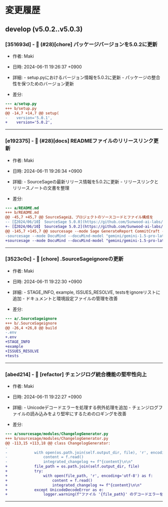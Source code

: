 # 変更履歴

## develop (v5.0.2..v5.0.3)

### [351693d] - 🔖 (#28)[chore] パッケージバージョンを5.0.2に更新

  - 作者: Maki
  - 日時: 2024-06-11 19:26:37 +0900
  - 詳細:
		- setup.pyにおけるバージョン情報を5.0.2に更新
		- パッケージの整合性を保つためのバージョン更新

  - 差分:

```diff
--- a/setup.py
+++ b/setup.py
@@ -14,7 +14,7 @@ setup(
-    version='5.0.1',
+    version='5.0.2',
```

---
### [e192375] - 📝 (#28)[docs] READMEファイルのリリースリンク更新

  - 作者: Maki
  - 日時: 2024-06-11 19:26:34 +0900
  - 詳細:
		- SourceSageの最新リリース情報を5.0.2に更新
		- リリースリンクとリリースノートの文書を整理

  - 差分:

```diff
--- a/README.md
+++ b/README.md
@@ -45,7 +45,7 @@ SourceSageは、プロジェクトのソースコードとファイル構成を
-- [【2024/06/10】 SourceSage 5.0.0](https://github.com/Sunwood-ai-labs/SourceSage/releases/tag/v5.0.0)
+- [【2024/06/10】 SourceSage 5.0.2](https://github.com/Sunwood-ai-labs/SourceSage/releases/tag/v5.0.2)
@@ -145,7 +145,7 @@ sourcesage --mode Sage GenerateReport CommitCraft --model-name "gemini/gemini-1.
-sourcesage --mode DocuMind --docuMind-model "gemini/gemini-1.5-pro-latest" --docuMind-db ".SourceSageAssets\DOCUMIND\Repository_summary.md" --docuMind-release-report ".SourceSageAssets\RELEASE_REPORT\Report_v5.0.0.md"  --docuMind-changelog ".SourceSageAssets\Changelog\CHANGELOG_release_5.0.0.md"  --docuMind-output ".SourceSageAssets/DOCUMIND/RELEASE_NOTES_v5.0.0.md"  --docuMind-prompt-output ".SourceSageAssets/DOCUMIND/_PROMPT_v5.0.0.md"  --repo-name "SourceSage" --repo-version "v0.5.0"
+sourcesage --mode DocuMind --docuMind-model "gemini/gemini-1.5-pro-latest" --docuMind-db ".SourceSageAssets\DOCUMIND\Repository_summary.md" --docuMind-release-report ".SourceSageAssets\RELEASE_REPORT\Report_v5.0.2.md"  --docuMind-changelog ".SourceSageAssets\Changelog\CHANGELOG_release_5.0.2.md"  --docuMind-output ".SourceSageAssets/DOCUMIND/RELEASE_NOTES_v5.0.2.md"  --docuMind-prompt-output ".SourceSageAssets/DOCUMIND/_PROMPT_v5.0.2.md"  --repo-name "SourceSage" --repo-version "v0.5.0"
```

---
### [3523c0c] - 🚀 [chore] .SourceSageignoreの更新

  - 作者: Maki
  - 日時: 2024-06-11 19:22:30 +0900
  - 詳細:
		- STAGE_INFO, example, ISSUES_RESOLVE, testsをignoreリストに追加
		- ドキュメントと環境設定ファイルの管理を改善

  - 差分:

```diff
--- a/.SourceSageignore
+++ b/.SourceSageignore
@@ -26,4 +26,8 @@ build
-.env
+.env
+STAGE_INFO
+example
+ISSUES_RESOLVE
+tests
```

---
### [abed214] - 🔧 [refactor] チェンジログ統合機能の堅牢性向上

  - 作者: Maki
  - 日時: 2024-06-11 19:22:27 +0900
  - 詳細:
		- Unicodeデコードエラーを処理する例外処理を追加
		- チェンジログファイルの読み込みをより堅牢にするためのロギングを改善

  - 差分:

```diff
--- a/sourcesage/modules/ChangelogGenerator.py
+++ b/sourcesage/modules/ChangelogGenerator.py
@@ -113,15 +113,18 @@ class ChangelogGenerator:
-
-            with open(os.path.join(self.output_dir, file), 'r', encoding='utf-8') as f:
-                content = f.read()
-                integrated_changelog += f"{content}\n\n"
+            file_path = os.path.join(self.output_dir, file)
+            try:
+                with open(file_path, 'r', encoding='utf-8') as f:
+                    content = f.read()
+                    integrated_changelog += f"{content}\n\n"
+            except UnicodeDecodeError as e:
+                logger.warning(f"ファイル '{file_path}' のデコードエラーをスキップします: {str(e)}")
```

---

